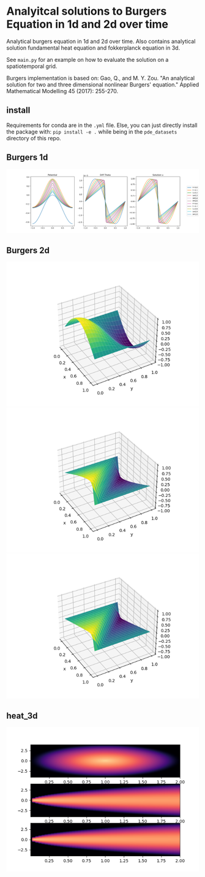 # Analyitcal solutions to Burgers Equation in 1d and 2d over time
Analytical burgers equation in 1d and 2d over time. 
Also contains analytical solution fundamental heat equation and fokkerplanck equation in 3d.

See `main.py` for an example on how to evaluate the solution on a spatiotemporal grid. 

Burgers implementation is based on:
Gao, Q., and M. Y. Zou. "An analytical solution for two and three dimensional nonlinear Burgers' equation." Applied Mathematical Modelling 45 (2017): 255-270.

## install
Requirements for conda are in the `.yml` file.
Else, you can just directly install the package with:
`pip install -e .` while being in the `pde_datasets` directory of this repo.

## Burgers 1d
![Alt text](plots/burgers_1d.png?raw=true "Burgers 1D")

## Burgers 2d
![Alt text](plots/burgers_2d_t0.00.png?raw=true "Burgers 2D")
![Alt text](plots/burgers_2d_t0.50.png?raw=true "Burgers 2D")
![Alt text](plots/burgers_2d_t1.00.png?raw=true "Burgers 2D")


## heat_3d

![Alt text](plots/heat_3d.png?raw=true "Burgers 2D")
